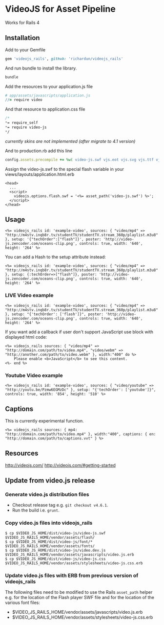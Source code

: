 # VideoJS for Asset Pipeline

Works for Rails 4

## Installation

Add to your Gemfile

```ruby
gem 'videojs_rails', github: 'richardun/videojs_rails'
```

And run bundle to install the library.

```ruby
bundle
```

Add the resources to your application.js file

```coffeescript
# app/assets/javascripts/application.js
//= require video
```

And that resource to application.css file

```sass
/*
*= require_self
*= require video-js
*/
```

_currently skins are not implemented (after migrate to 4.1 version)_

And to production.rb add this line

```ruby
config.assets.precompile += %w( video-js.swf vjs.eot vjs.svg vjs.ttf vjs.woff )
```

Assign the video-js.swf to the special flash variable in your views/layouts/application.html.erb
```erb
<head>
  ...
  <script>
    videojs.options.flash.swf = '<%= asset_path('video-js.swf') %>';
  </script>
</head>
```

## Usage

```erb
<%= videojs_rails id: 'example-video', sources: { "video/mp4" => "http://m4stv.inqb8r.tv/studentTV/studentTV.stream_360p/playlist.m3u8" }, setup: '{"techOrder":["flash"]}', poster: 'http://video-js.zencoder.com/oceans-clip.png', controls: true, width: '640', height: '264' %>
```

You can add a Hash to the setup attribute instead:
```erb
<%= videojs_rails id: 'example-video', sources: { "video/mp4" =>  "http://m4stv.inqb8r.tv/studentTV/studentTV.stream_360p/playlist.m3u8" }, setup: {:techOrder=>["flash"]}, poster: 'http://video-js.zencoder.com/oceans-clip.png', controls: true, width: '640', height: '264' %>
```

### LIVE Video example
```erb
<%= videojs_rails id: 'example-video', sources: { "video/mp4" => "http://m4stv.inqb8r.tv/studentTV/studentTV.stream_360p/playlist.m3u8" }, setup: "{'techOrder': ['flash']}", poster: 'http://video-js.zencoder.com/oceans-clip.png', controls: true, width: '640', height: '264' %>
```

If you want add a callback if user don't support JavaScript use block with displayed html code:

```erb
<%= videojs_rails sources: { "video/mp4" => "http://domain.com/path/to/video.mp4", "video/webm" => "http://another.com/path/to/video.webm" }, width:"400" do %>
	Please enable <b>JavaScript</b> to see this content.
<%- end %>
```

### Youtube Video example
```erb
<%= videojs_rails id: 'example-video', sources: { "video/youtube" => "http://youtu.be/Pzmw6EGMzDc" }, setup: "{'techOrder': ['youtube']}", controls: true, width: '854', height: '510' %>
```

## Captions

This is currently experimental function.

```erb
<%= videojs_rails sources: { mp4: "http://domain.com/path/to/video.mp4" }, width:"400", captions: { en: "http://domain.com/path/to/captions.vvt" } %>
```


## Resources
http://videojs.com/
http://videojs.com/#getting-started


## Update from video.js release

### Generate video.js distribution files

* Checkout release tag e.g. `git checkout v4.6.1`.
* Run the build i.e. `grunt`.

### Copy video.js files into videojs_rails

    $ cp $VIDEO_JS_HOME/dist/video-js/video-js.swf $VIDEO_JS_RAILS_HOME/vendor/assets/flash/
    $ cp $VIDEO_JS_HOME/dist/video-js/font/* $VIDEO_JS_RAILS_HOME/vendor/assets/fonts/
    $ cp $VIDEO_JS_HOME/dist/video-js/video.dev.js $VIDEO_JS_RAILS_HOME/vendor/assets/javascripts/video.js.erb
    $ cp $VIDEO_JS_HOME/dist/video-js/video-js.css $VIDEO_JS_RAILS_HOME/vendor/assets/stylesheets/video-js.css.erb

### Update video.js files with ERB from previous version of videojs_rails

The following files need to be modified to use the Rails `asset_path` helper e.g. for the location of the Flash player SWF file and for the location of the various font files:

* $VIDEO_JS_RAILS_HOME/vendor/assets/javascripts/video.js.erb
* $VIDEO_JS_RAILS_HOME/vendor/assets/stylesheets/video-js.css.erb
